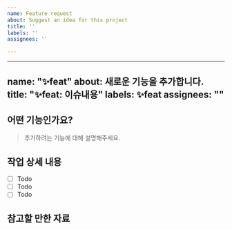 ```yaml
---
name: Feature request
about: Suggest an idea for this project
title: ''
labels: ''
assignees: ''

---
```


---
name: "✨feat"
about: 새로운 기능을 추가합니다.
title: "✨feat: 이슈내용"
labels: ✨feat
assignees: ""
---

## 어떤 기능인가요?

> 추가하려는 기능에 대해 설명해주세요.

## 작업 상세 내용

- [ ] Todo
- [ ] Todo
- [ ] Todo

## 참고할 만한 자료
